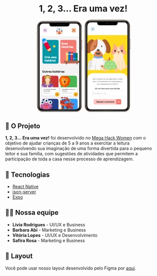 <h1 align="center">1, 2, 3... Era uma vez!</h1>

<p align="center">
  <img alt="BeTheHero" src=".github/story.png" width="30%">
  <img alt="BeTheHero" src=".github/home.png" width="30%">
</p>

## 🎯 O Projeto
**1, 2, 3... Era uma vez!** foi desenvolvido no [Mega Hack Women](https://www.megahackwomen.com.br/) com o objetivo de ajudar crianças de 5 a 9 anos a exercitar a leitura desenvolvendo sua imaginação de uma forma divertida para o pequeno leitor e sua família, com sugestões de atividades que permitem a participação de toda a casa nesse processo de aprendizagem.

## :rocket: Tecnologias
- [React Native](https://reactnative.dev/)
- [json-server](https://github.com/typicode/json-server)
- [Expo](https://expo.io/)

## 👯‍♂️ Nossa equipe
- **Lívia Rodrigues** - UI/UX e Business
- **Barbara Abi** - Marketing e Business
- **Vitória Lopes** - UI/UX e Desenvolvimento
- **Safira Rosa** - Marketing e Business

## 🔖 Layout
Você pode usar nosso layout desenvolvido pelo Figma por [aqui](https://www.figma.com/proto/xCTqk8nbkRRv5joe0eAW8R/1%2C-2%2C-3...-Era-uma-vez!?node-id=1%3A2&scaling=scale-down).

